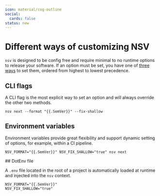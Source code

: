 ```yaml
---
icon: material/cog-outline
social:
  cards: false
status: new
---
```


# Different ways of customizing NSV

`nsv` is designed to be config free and require minimal to no runtime options to release your software. If an option must be set, you have one of <u>three ways</u> to set them, ordered from highest to lowest precedence.

## CLI flags

A CLI flag is the most explicit way to set an option and will always override the other two methods.

```{ .sh .no-select }
nsv next --format "{{.SemVer}}" --fix-shallow
```

## Environment variables

Environment variables provide great flexibility and support dynamic setting of options, for example, within a CI pipeline.

```{ .sh .no-select }
NSV_FORMAT="{{.SemVer}}" NSV_FIX_SHALLOW="true" nsv next
```

## DotEnv file

A `.env` file located in the root of a project is automatically loaded at runtime and injected into the `nsv` context.

```{ .sh .no-select }
NSV_FORMAT="{{.SemVer}}"
NSV_FIX_SHALLOW="true"
```
